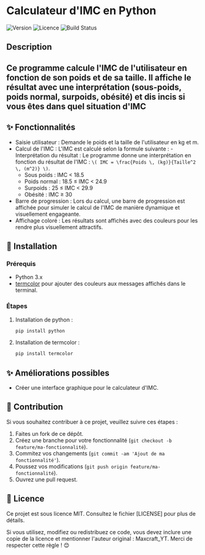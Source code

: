 # Calculateur d'IMC en Python

![Version](https://img.shields.io/badge/version-1.0.0-blue)
![Licence](https://img.shields.io/badge/licence-MIT-green)
![Build Status](https://img.shields.io/badge/build-passing-brightgreen)

## Description

Ce programme calcule l'IMC de l'utilisateur en fonction de son poids et de sa taille. Il affiche le résultat avec une interprétation (sous-poids, poids normal, surpoids, obésité) et dis incis si vous êtes dans quel situation d'IMC 
---

## ✨ Fonctionnalités

- Saisie utilisateur : Demande le poids et la taille de l'utilisateur en kg et m.
- Calcul de l'IMC : L'IMC est calculé selon la formule suivante : 
​- Interprétation du résultat : Le programme donne une interprétation en fonction du résultat de l'IMC : `\( IMC = \frac{Poids \, (kg)}{Taille^2 \, (m^2)} \)`.
     - Sous poids : IMC < 18.5
     - Poids normal : 18.5 ≤ IMC < 24.9
     - Surpoids : 25 ≤ IMC < 29.9
     - Obésité : IMC ≥ 30
- Barre de progression : Lors du calcul, une barre de progression est affichée pour simuler le calcul de l'IMC de manière dynamique et visuellement engageante.
- Affichage coloré : Les résultats sont affichés avec des couleurs pour les rendre plus visuellement attractifs.

## 🚀 Installation

### Prérequis
- Python 3.x
- [termcolor](https://pypi.org/project/termcolor/) pour ajouter des couleurs aux messages affichés dans le terminal.

### Étapes
1. Installation de python : 

   ```bash
   pip install python

2. Installation de termcolor :
   ```bash
   pip install termcolor

## ✨ Améliorations possibles

- Créer une interface graphique pour le calculateur d'IMC.

## 🤝 Contribution

Si vous souhaitez contribuer à ce projet, veuillez suivre ces étapes :

1. Faites un fork de ce dépôt.
2. Créez une branche pour votre fonctionnalité (`git checkout -b feature/ma-fonctionnalité`).
3. Commitez vos changements (`git commit -am 'Ajout de ma fonctionnalité'`).
4. Poussez vos modifications (`git push origin feature/ma-fonctionnalité`).
5. Ouvrez une pull request.


## 📄 Licence
Ce projet est sous licence MIT. Consultez le fichier [LICENSE] pour plus de détails.

Si vous utilisez, modifiez ou redistribuez ce code, vous devez inclure une copie de la licence et mentionner l'auteur original : Maxcraft_YT. Merci de respecter cette règle ! 😊
